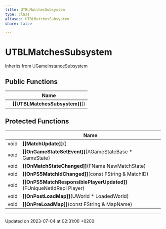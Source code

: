 ```yaml
---
title: UTBLMatchesSubsystem
type: class
aliases: UTBLMatchesSubsystem
share: false

---
```


# UTBLMatchesSubsystem





Inherits from UGameInstanceSubsystem

## Public Functions

|                | Name           |
| -------------- | -------------- |
| | **[[UTBLMatchesSubsystem]]**() |

## Protected Functions

|                | Name           |
| -------------- | -------------- |
| void | **[[MatchUpdate]]**() |
| void | **[[OnGameStateSetEvent]]**(AGameStateBase * GameState) |
| void | **[[OnMatchStateChanged]]**(FName NewMatchState) |
| void | **[[OnPS5MatchIdChanged]]**(const FString & MatchID) |
| void | **[[OnPS5MatchResponsiblePlayerUpdated]]**(FUniqueNetIdRepl Player) |
| void | **[[OnPostLoadMap]]**(UWorld * LoadedWorld) |
| void | **[[OnPreLoadMap]]**(const FString & MapName) |

-------------------------------

Updated on 2023-07-04 at 02:31:00 +0200